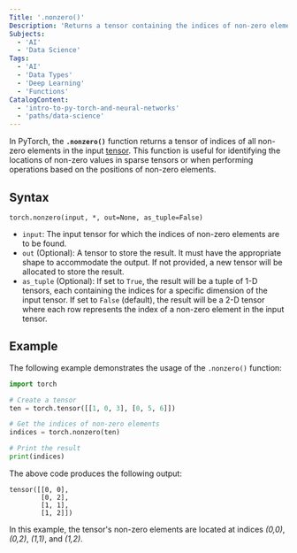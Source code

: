 ```yaml
---
Title: '.nonzero()'
Description: 'Returns a tensor containing the indices of non-zero elements in the input tensor.'
Subjects:
  - 'AI'
  - 'Data Science'
Tags:
  - 'AI'
  - 'Data Types'
  - 'Deep Learning'
  - 'Functions'
CatalogContent:
  - 'intro-to-py-torch-and-neural-networks'
  - 'paths/data-science'
---
```


In PyTorch, the **`.nonzero()`** function returns a tensor of indices of all non-zero elements in the input [tensor](https://www.codecademy.com/resources/docs/pytorch/tensors). This function is useful for identifying the locations of non-zero values in sparse tensors or when performing operations based on the positions of non-zero elements.

## Syntax

```pseudo
torch.nonzero(input, *, out=None, as_tuple=False)
```

- `input`: The input tensor for which the indices of non-zero elements are to be found.
- `out` (Optional): A tensor to store the result. It must have the appropriate shape to accommodate the output. If not provided, a new tensor will be allocated to store the result.
- `as_tuple` (Optional): If set to `True`, the result will be a tuple of 1-D tensors, each containing the indices for a specific dimension of the input tensor. If set to `False` (default), the result will be a 2-D tensor where each row represents the index of a non-zero element in the input tensor.

## Example

The following example demonstrates the usage of the `.nonzero()` function:

```py
import torch

# Create a tensor
ten = torch.tensor([[1, 0, 3], [0, 5, 6]])

# Get the indices of non-zero elements
indices = torch.nonzero(ten)

# Print the result
print(indices)
```

The above code produces the following output:

```shell
tensor([[0, 0],
        [0, 2],
        [1, 1],
        [1, 2]])
```

In this example, the tensor's non-zero elements are located at indices _(0,0)_, _(0,2)_, _(1,1)_, and _(1,2)_.
